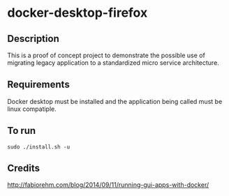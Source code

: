 # docker-desktop-firefox

## Description
This is a proof of concept project to demonstrate
the possible use of migrating legacy application to
a standardized micro service architecture.

## Requirements
Docker desktop must be installed and the application
being called must be linux compatiple.

## To run
```sudo ./install.sh -u```

## Credits
http://fabiorehm.com/blog/2014/09/11/running-gui-apps-with-docker/
